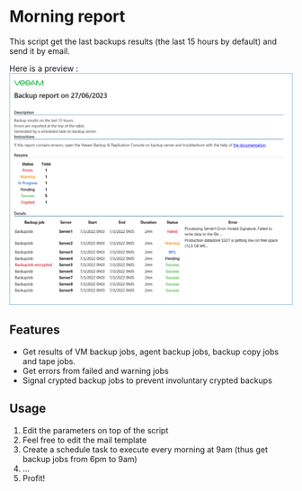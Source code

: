 # Morning report
This script get the last backups results (the last 15 hours by default) and send it by email.

Here is a preview :
![sample.png](./sample.png)

## Features
* Get results of VM backup jobs, agent backup jobs, backup copy jobs and tape jobs.
* Get errors from failed and warning jobs
* Signal crypted backup jobs to prevent involuntary crypted backups

## Usage
1. Edit the parameters on top of the script
2. Feel free to edit the mail template
3. Create a schedule task to execute every morning at 9am (thus get backup jobs from 6pm to 9am)
4. ...
5. Profit!
